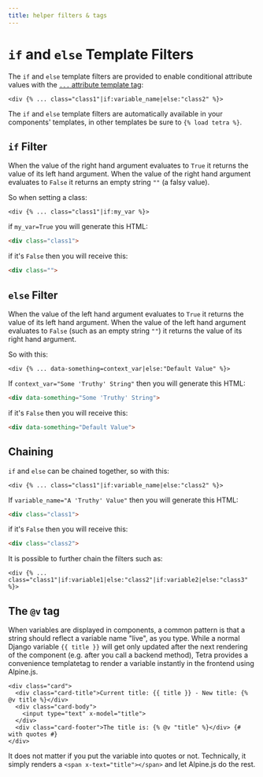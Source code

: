 ```yaml
---
title: helper filters & tags
---
```


# `if` and `else` Template Filters

The `if` and `else` template filters are provided to enable conditional attribute values with the [`...` attribute template tag](attribute-tag.md):

``` django
<div {% ... class="class1"|if:variable_name|else:"class2" %}>
```

The `if` and `else` template filters are automatically available in your components' templates, in other templates be sure to `{% load tetra %}`.

## `if` Filter

When the value of the right hand argument evaluates to `True` it returns the value of its left hand argument. When the value of the right hand argument evaluates to `False` it returns an empty string `""` (a falsy value).

So when setting a class:

``` django
<div {% ... class="class1"|if:my_var %}>
```

if `my_var=True` you will generate this HTML:

``` html
<div class="class1">
```

if it's `False` then you will receive this:

``` html
<div class="">
```

## `else` Filter

When the value of the left hand argument evaluates to `True` it returns the value of its left hand argument. When the value of the left hand argument evaluates to `False` (such as an empty string `""`) it returns the value of its right hand argument.

So with this:

``` django
<div {% ... data-something=context_var|else:"Default Value" %}>
```

If `context_var="Some 'Truthy' String"` then you will generate this HTML:

``` html
<div data-something="Some 'Truthy' String">
```

if it's `False` then you will receive this:

``` html
<div data-something="Default Value">
```

## Chaining

`if` and `else` can be chained together, so with this:

``` django
<div {% ... class="class1"|if:variable_name|else:"class2" %}>
```

If `variable_name="A 'Truthy' Value"` then you will generate this HTML:

``` html
<div class="class1">
```

if it's `False` then you will receive this:

``` html
<div class="class2">
```

It is possible to further chain the filters such as:

``` django
<div {% ... class="class1"|if:variable1|else:"class2"|if:variable2|else:"class3" %}>
```

## The `@v` tag

When variables are displayed in components, a common pattern is that a string should reflect a variable name "live", as you type. While a normal Django variable `{{ title }}` will get only updated after the next rendering of the component (e.g. after you call a backend method), Tetra provides a convenience templatetag to render a variable instantly in the frontend using Alpine.js.

```django
<div class="card">
  <div class="card-title">Current title: {{ title }} - New title: {% @v title %}</div>
  <div class="card-body">
    <input type="text" x-model="title">
  </div>
  <div class="card-footer">The title is: {% @v "title" %}</div> {# with quotes #}
</div>
```
It does not matter if you put the variable into quotes or not.
Technically, it simply renders a `<span x-text="title"></span>` and let Alpine.js do the rest.